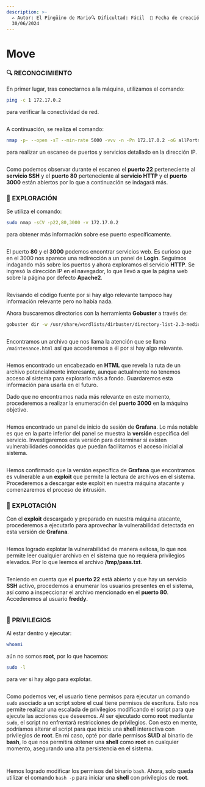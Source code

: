 ```yaml
---
description: >-
  ✍️ Autor: El Pingüino de Mario🔍 Dificultad: Fácil  📅 Fecha de creación:
  30/06/2024
---
```


# Move

### 🔍 **RECONOCIMIENTO**

En primer lugar, tras conectarnos a la máquina, utilizamos el comando:

```bash
ping -c 1 172.17.0.2
```

para verificar la conectividad de red.

<figure><img src="../../.gitbook/assets/image (497).png" alt=""><figcaption></figcaption></figure>

A continuación, se realiza el comando:

```bash
nmap -p- --open -sT --min-rate 5000 -vvv -n -Pn 172.17.0.2 -oG allPorts
```

para realizar un escaneo de puertos y servicios detallado en la dirección IP.

<figure><img src="../../.gitbook/assets/image (498).png" alt=""><figcaption></figcaption></figure>

Como podemos observar durante el escaneo el **puerto 22** perteneciente al **servicio SSH** y el **puerto 80** perteneciente al **servicio HTTP** y el **puerto 3000** están abiertos por lo que a continuación se indagará más.

### 🔎 **EXPLORACIÓN**

Se utiliza el comando:

```bash
sudo nmap -sCV -p22,80,3000 -v 172.17.0.2
```

para obtener más información sobre ese puerto específicamente.

<figure><img src="../../.gitbook/assets/image (499).png" alt=""><figcaption></figcaption></figure>

El puerto **80** y el **3000** podemos encontrar servicios web. Es curioso que en el 3000 nos aparece una redirección a un panel de **Login**. Seguimos indagando más sobre los puertos y ahora exploramos el servicio **HTTP**. Se ingresó la dirección IP en el navegador, lo que llevó a que la página web sobre la página por defecto **Apache2**.

<figure><img src="../../.gitbook/assets/image (500).png" alt=""><figcaption></figcaption></figure>

Revisando el código fuente por si hay algo relevante tampoco hay información relevante pero no había nada.

Ahora buscaremos directorios con la herramienta **Gobuster** a través de:&#x20;

```bash
gobuster dir -w /usr/share/wordlists/dirbuster/directory-list-2.3-medium.txt -x html,htm,php,txt,xml,js -u http://172.17.0.2
```

<figure><img src="../../.gitbook/assets/image (502).png" alt=""><figcaption></figcaption></figure>

Encontramos un archivo que nos llama la atención que se llama `/maintenance.html` así que accederemos a él por si hay algo relevante.

<figure><img src="../../.gitbook/assets/image (501).png" alt=""><figcaption></figcaption></figure>

Hemos encontrado un encabezado en **HTML** que revela la ruta de un archivo potencialmente interesante, aunque actualmente no tenemos acceso al sistema para explorarlo más a fondo. Guardaremos esta información para usarla en el futuro.

Dado que no encontramos nada más relevante en este momento, procederemos a realizar la enumeración del **puerto 3000** en la máquina objetivo.

<figure><img src="../../.gitbook/assets/image (503).png" alt=""><figcaption></figcaption></figure>

Hemos encontrado un panel de inicio de sesión de **Grafana**. Lo más notable es que en la parte inferior del panel se muestra la **versión** específica del servicio. Investigaremos esta versión para determinar si existen vulnerabilidades conocidas que puedan facilitarnos el acceso inicial al sistema.

<figure><img src="../../.gitbook/assets/image (504).png" alt=""><figcaption></figcaption></figure>

Hemos confirmado que la versión específica de **Grafana** que encontramos es vulnerable a un **exploit** que permite la lectura de archivos en el sistema. Procederemos a descargar este exploit en nuestra máquina atacante y comenzaremos el proceso de intrusión.

### 🚀 **EXPLOTACIÓN**

Con el **exploit** descargado y preparado en nuestra máquina atacante, procederemos a ejecutarlo para aprovechar la vulnerabilidad detectada en esta versión de **Grafana**.

<figure><img src="../../.gitbook/assets/image (505).png" alt=""><figcaption></figcaption></figure>

Hemos logrado explotar la vulnerabilidad de manera exitosa, lo que nos permite leer cualquier archivo en el sistema que no requiera privilegios elevados. Por lo que leemos el archivo **/tmp/pass.txt**.

<figure><img src="../../.gitbook/assets/image (506).png" alt=""><figcaption></figcaption></figure>

Teniendo en cuenta que el **puerto 22** está abierto y que hay un servicio **SSH** activo, procedemos a enumerar los usuarios presentes en el sistema, así como a inspeccionar el archivo mencionado en el **puerto 80**. Accederemos al usuario **freddy**.

<figure><img src="../../.gitbook/assets/image (507).png" alt=""><figcaption></figcaption></figure>

### 🔐 **PRIVILEGIOS**

Al estar dentro y ejecutar:

```bash
whoami
```

aún no somos **root**, por lo que hacemos:

```bash
sudo -l
```

para ver si hay algo para explotar.

<figure><img src="../../.gitbook/assets/image (508).png" alt=""><figcaption></figcaption></figure>

Como podemos ver, el usuario tiene permisos para ejecutar un comando `sudo` asociado a un script sobre el cual tiene permisos de escritura. Esto nos permite realizar una escalada de privilegios modificando el script para que ejecute las acciones que deseemos. Al ser ejecutado como **root** mediante `sudo`, el script no enfrentará restricciones de privilegios. Con esto en mente, podríamos alterar el script para que inicie una **shell** interactiva con privilegios de **root**. En mi caso, opté por darle permisos **SUID** al binario de **bash**, lo que nos permitirá obtener una **shell** como **root** en cualquier momento, asegurando una alta persistencia en el sistema.

<figure><img src="../../.gitbook/assets/image (509).png" alt=""><figcaption></figcaption></figure>

<figure><img src="../../.gitbook/assets/image (510).png" alt=""><figcaption></figcaption></figure>

Hemos logrado modificar los permisos del binario `bash`. Ahora, solo queda utilizar el comando `bash -p` para iniciar una **shell** con privilegios de **root**.

<figure><img src="../../.gitbook/assets/image (577).png" alt=""><figcaption></figcaption></figure>
